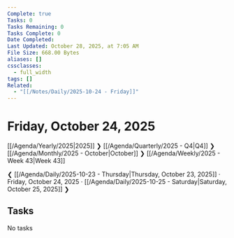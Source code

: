 ```yaml
---
Complete: true
Tasks: 0
Tasks Remaining: 0
Tasks Complete: 0
Date Completed:
Last Updated: October 28, 2025, at 7:05 AM
File Size: 668.00 Bytes
aliases: []
cssclasses:
  - full_width
tags: []
Related:
  - "[[/Notes/Daily/2025-10-24 - Friday]]"
---
```

# Friday, October 24, 2025

[[/Agenda/Yearly/2025|2025]] ❯ [[/Agenda/Quarterly/2025 - Q4|Q4]] ❯ [[/Agenda/Monthly/2025 - October|October]] ❯ [[/Agenda/Weekly/2025 - Week 43|Week 43]]

❮ [[/Agenda/Daily/2025-10-23 - Thursday|Thursday, October 23, 2025]] · Friday, October 24, 2025 · [[/Agenda/Daily/2025-10-25 - Saturday|Saturday, October 25, 2025]] ❯

## Tasks

<span class="placeholder">No tasks</span>
